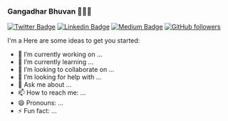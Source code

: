 ### Gangadhar Bhuvan 👋👨‍💻

[![Twitter Badge](https://img.shields.io/badge/-@gangadharbhuvan-1ca0f1?style=flat-square&labelColor=1ca0f1&logo=twitter&logoColor=white&link=https://twitter.com/GangadharBhuvan)](https://twitter.com/GangadharBhuvan) [![Linkedin Badge](https://img.shields.io/badge/-gangadharbhuvan-blue?style=flat-square&logo=Linkedin&logoColor=white&link=https://medium.com/@gangadharbhuvan1)](https://medium.com/@gangadharbhuvan1) [![Medium Badge](https://img.shields.io/badge/-@gangadharbhuvan-03a57a?style=flat-square&labelColor=000000&logo=Medium&link=https://medium.com/@gangadharbhuvan1)](https://medium.com/@gangadharbhuvan1)
[![GitHub followers](https://img.shields.io/github/followers/Gangadharbhuvan?label=Follow&style=social)](https://github.com/Gangadharbhuvan?tab=follow)




I'm a 
Here are some ideas to get you started:

- 🔭 I’m currently working on ...
- 🌱 I’m currently learning ...
- 👯 I’m looking to collaborate on ...
- 🤔 I’m looking for help with ...
- 💬 Ask me about ...
- 📫 How to reach me: ...
- 😄 Pronouns: ...
- ⚡ Fun fact: ...
